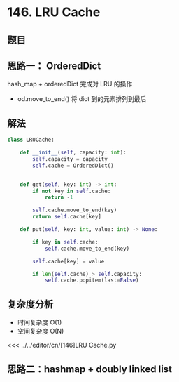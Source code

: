 # 146. LRU Cache

## 题目

<!--@include: ../../editor/cn/doc/content/[146]LRU Cache.md-->

## 思路一： OrderedDict
hash_map + orderedDict 完成对 LRU 的操作
- od.move_to_end() 将 dict 到的元素排列到最后


## 解法

```python
class LRUCache:

    def __init__(self, capacity: int):
        self.capacity = capacity
        self.cache = OrderedDict()


    def get(self, key: int) -> int:
        if not key in self.cache:
            return -1

        self.cache.move_to_end(key)
        return self.cache[key]

    def put(self, key: int, value: int) -> None:

        if key in self.cache:
            self.cache.move_to_end(key)

        self.cache[key] = value

        if len(self.cache) > self.capacity:
            self.cache.popitem(last=False)
```



## 复杂度分析
- 时间复杂度 O(1)
- 空间复杂度 O(N)


<<< ../../editor/cn/[146]LRU Cache.py

## 思路二：hashmap + doubly linked list